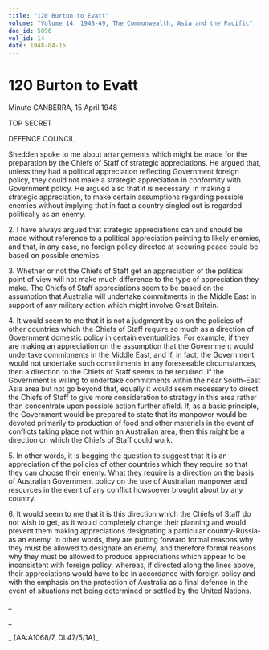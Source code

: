 ```yaml
---
title: "120 Burton to Evatt"
volume: "Volume 14: 1948-49, The Commonwealth, Asia and the Pacific"
doc_id: 5896
vol_id: 14
date: 1948-04-15
---
```


# 120 Burton to Evatt

Minute CANBERRA, 15 April 1948

TOP SECRET

DEFENCE COUNCIL

Shedden spoke to me about arrangements which might be made for the preparation by the Chiefs of Staff of strategic appreciations. He argued that, unless they had a political appreciation reflecting Government foreign policy, they could not make a strategic appreciation in conformity with Government policy. He argued also that it is necessary, in making a strategic appreciation, to make certain assumptions regarding possible enemies without implying that in fact a country singled out is regarded politically as an enemy.

2\. I have always argued that strategic appreciations can and should be made without reference to a political appreciation pointing to likely enemies, and that, in any case, no foreign policy directed at securing peace could be based on possible enemies.

3\. Whether or not the Chiefs of Staff get an appreciation of the political point of view will not make much difference to the type of appreciation they make. The Chiefs of Staff appreciations seem to be based on the assumption that Australia will undertake commitments in the Middle East in support of any military action which might involve Great Britain.

4\. It would seem to me that it is not a judgment by us on the policies of other countries which the Chiefs of Staff require so much as a direction of Government domestic policy in certain eventualities. For example, if they are making an appreciation on the assumption that the Government would undertake commitments in the Middle East, and if, in fact, the Government would not undertake such commitments in any foreseeable circumstances, then a direction to the Chiefs of Staff seems to be required. If the Government is willing to undertake commitments within the near South-East Asia area but not go beyond that, equally it would seem necessary to direct the Chiefs of Staff to give more consideration to strategy in this area rather than concentrate upon possible action further afield. If, as a basic principle, the Government would be prepared to state that its manpower would be devoted primarily to production of food and other materials in the event of conflicts taking place not within an Australian area, then this might be a direction on which the Chiefs of Staff could work.

5\. In other words, it is begging the question to suggest that it is an appreciation of the policies of other countries which they require so that they can choose their enemy. What they require is a direction on the basis of Australian Government policy on the use of Australian manpower and resources in the event of any conflict howsoever brought about by any country.

6\. It would seem to me that it is this direction which the Chiefs of Staff do not wish to get, as it would completely change their planning and would prevent them making appreciations designating a particular country-Russia-as an enemy. In other words, they are putting forward formal reasons why they must be allowed to designate an enemy, and therefore formal reasons why they must be allowed to produce appreciations which appear to be inconsistent with foreign policy, whereas, if directed along the lines above, their appreciations would have to be in accordance with foreign policy and with the emphasis on the protection of Australia as a final defence in the event of situations not being determined or settled by the United Nations.

_

_

_ [AA:A1068/7, DL47/5/1A]_
